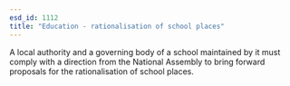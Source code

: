 ```yaml
---
esd_id: 1112
title: "Education - rationalisation of school places"
---
```


A local authority and a governing body of a school maintained by it must comply with a direction from the National Assembly to bring forward proposals for the rationalisation of school places.

